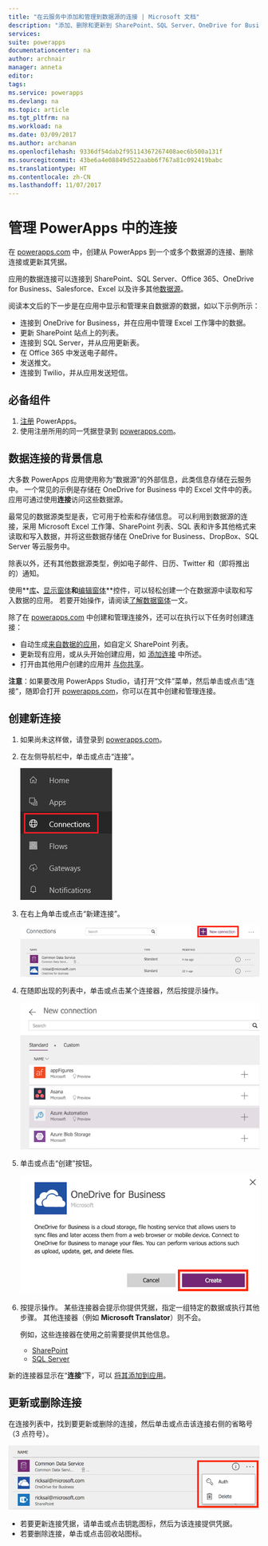 ```yaml
---
title: "在云服务中添加和管理到数据源的连接 | Microsoft 文档"
description: "添加、删除和更新到 SharePoint、SQL Server、OneDrive for Business、Salesforce 和 Office 365 等数据源的连接"
services: 
suite: powerapps
documentationcenter: na
author: archnair
manager: anneta
editor: 
tags: 
ms.service: powerapps
ms.devlang: na
ms.topic: article
ms.tgt_pltfrm: na
ms.workload: na
ms.date: 03/09/2017
ms.author: archanan
ms.openlocfilehash: 9336df54dab2f95114367267408aec6b500a131f
ms.sourcegitcommit: 43be6a4e08849d522aabb6f767a81c092419babc
ms.translationtype: HT
ms.contentlocale: zh-CN
ms.lasthandoff: 11/07/2017
---
```

# <a name="manage-your-connections-in-powerapps"></a>管理 PowerApps 中的连接
在 [powerapps.com](https://web.powerapps.com) 中，创建从 PowerApps 到一个或多个数据源的连接、删除连接或更新其凭据。

应用的数据连接可以连接到 SharePoint、SQL Server、Office 365、OneDrive for Business、Salesforce、Excel 以及许多其他[数据源](connections-list.md)。

阅读本文后的下一步是在应用中显示和管理来自数据源的数据，如以下示例所示：

* 连接到 OneDrive for Business，并在应用中管理 Excel 工作簿中的数据。
* 更新 SharePoint 站点上的列表。
* 连接到 SQL Server，并从应用更新表。
* 在 Office 365 中发送电子邮件。
* 发送推文。
* 连接到 Twilio，并从应用发送短信。

## <a name="prerequisites"></a>必备组件
1. [注册](signup-for-powerapps.md) PowerApps。
2. 使用注册所用的同一凭据登录到 [powerapps.com](https://web.powerapps.com)。

## <a name="background-on-data-connections"></a>数据连接的背景信息
大多数 PowerApps 应用使用称为“数据源”的外部信息，此类信息存储在云服务中。 一个常见的示例是存储在 OneDrive for Business 中的 Excel 文件中的表。 应用可通过使用**连接**访问这些数据源。

最常见的数据源类型是表，它可用于检索和存储信息。 可以利用到数据源的连接，采用 Microsoft Excel 工作簿、SharePoint 列表、SQL 表和许多其他格式来读取和写入数据，并将这些数据存储在 OneDrive for Business、DropBox、SQL Server 等云服务中。

除表以外，还有其他数据源类型，例如电子邮件、日历、Twitter 和（即将推出的）通知。

使用**[库](controls/control-gallery.md)**、**[显示窗体](controls/control-form-detail.md)**和**[编辑窗体](controls/control-form-detail.md)**控件，可以轻松创建一个在数据源中读取和写入数据的应用。 若要开始操作，请阅读[了解数据窗体](working-with-forms.md)一文。

除了在 [powerapps.com](https://web.powerapps.com) 中创建和管理连接外，还可以在执行以下任务时创建连接：

* 自动生成[来自数据的应用](app-from-sharepoint.md)，如自定义 SharePoint 列表。
* 更新现有应用，或从头开始创建应用，如 [添加连接](add-data-connection.md) 中所述。
* 打开由其他用户创建的应用并 [与你共享](share-app.md)。

**注意**：如果要改用 PowerApps Studio，请打开“文件”菜单，然后单击或点击“连接”，随即会打开 [powerapps.com](https://web.powerapps.com)，你可以在其中创建和管理连接。

## <a name="create-a-new-connection"></a>创建新连接
1. 如果尚未这样做，请登录到 [powerapps.com](https://web.powerapps.com)。
2. 在左侧导航栏中，单击或点击“连接”。
   
    ![连接管理](./media/add-manage-connections/open-connections.png)
3. 在右上角单击或点击“新建连接”。
   
    ![连接 添加](./media/add-manage-connections/add-connection.png)
4. 在随即出现的列表中，单击或点击某个连接器，然后按提示操作。
   
   ![连接 添加](./media/add-manage-connections/choose-connection.png)
5. 单击或点击“创建”按钮。
   
   ![连接 添加](./media/add-manage-connections/create-connection.png)
6. 按提示操作。 某些连接器会提示你提供凭据，指定一组特定的数据或执行其他步骤。 其他连接器（例如 **Microsoft Translator**）则不会。
   
   例如，这些连接器在使用之前需要提供其他信息。
   
   * [SharePoint](connections/connection-sharepoint-online.md)
   * [SQL Server](connections/connection-azure-sqldatabase.md)

新的连接器显示在“**连接**”下，可以 [将其添加到应用](add-data-connection.md)。

## <a name="update-or-delete-a-connection"></a>更新或删除连接
在连接列表中，找到要更新或删除的连接，然后单击或点击该连接右侧的省略号（3 点符号）。

![更新连接](./media/add-manage-connections/auth-or-delete.png)

* 若要更新连接凭据，请单击或点击钥匙图标，然后为该连接提供凭据。
* 若要删除连接，单击或点击回收站图标。

